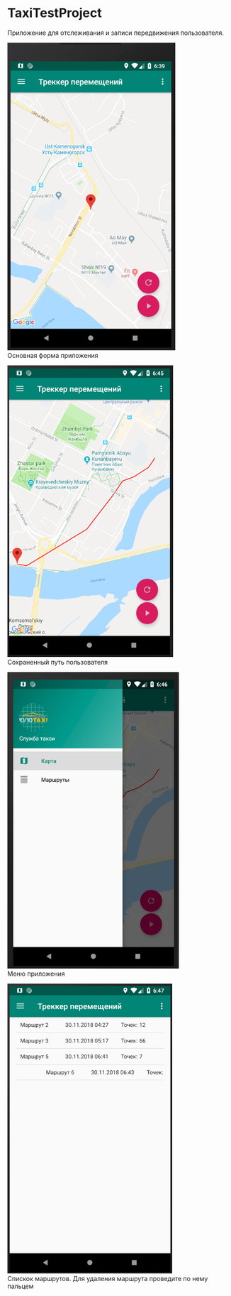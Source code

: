 # TaxiTestProject
Приложение для отслеживания и записи передвижения пользователя.

![Основная форма](/screenshots/1.PNG?raw=true "Основная форма")<br />
Основная форма приложения

![Сохраненный путь пользователя](/screenshots/2.PNG?raw=true "Сохраненный путь пользователя")<br />
Сохраненный путь пользователя

![Меню приложения](/screenshots/3.PNG?raw=true "Меню приложения")<br />
Меню приложения

![Спискок маршрутов](/screenshots/4.PNG?raw=true "Спискок маршрутов")<br />
Спискок маршрутов. Для удаления маршрута проведите по нему пальцем
